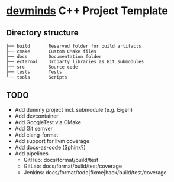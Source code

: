 # [devminds](https://devminds.ch) C++ Project Template

## Directory structure

```
├── build       Reserved folder for build artifacts
├── cmake       Custom CMake files
├── docs        Documentation folder
├── external    3rdparty libraries as Git submodules
├── src         Source code
├── tests       Tests
└── tools       Scripts
```

## TODO

* Add dummy project incl. submodule (e.g. Eigen)
* Add devcontainer
* Add GoogleTest via CMake
* Add Git semver
* Add clang-format
* Add support for llvm coverage
* Add docs-as-code (Sphinx?)
* Add pipelines
  * GitHub: docs/format/build/test
  * GitLab: docs/format/build/test/coverage
  * Jenkins: docs/format/todo|fixme|hack/build/test/coverage
